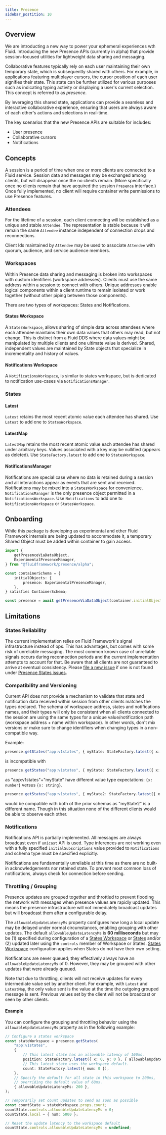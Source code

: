 ```yaml
---
title: Presence
sidebar_postition: 10
---
```


## Overview

We are introducting a new way to power your ephemeral experiences wth Fluid. Introducing the new Presence APIs (currently in alpha) that provide session-focused utilities for lightweight data sharing and messaging.

Collaborative features typically rely on each user maintaining their own temporary state, which is subsequently shared with others. For example, in applications featuring multiplayer cursors, the cursor position of each user signifies their state. This state can be further utilized for various purposes such as indicating typing activity or displaying a user's current selection. This concept is referred to as _presence_.

By leveraging this shared state, applications can provide a seamless and interactive collaborative experience, ensuring that users are always aware of each other's actions and selections in real-time.

The key scenarios that the new Presence APIs are suitable for includes:

-   User presence
-   Collaborative cursors
-   Notifications

## Concepts

A session is a period of time when one or more clients are connected to a Fluid service. Session data and messages may be exchanged among clients, but will disappear once the no clients remain. (More specifically once no clients remain that have acquired the session `Presence` interface.) Once fully implemented, no client will require container write permissions to use Presence features.

### Attendees

For the lifetime of a session, each client connecting will be established as a unique and stable `Attendee`. The representation is stable because it will remain the same `Attendee` instance independent of connection drops and reconnections.

Client Ids maintained by `Attendee` may be used to associate `Attendee` with quorum, audience, and service audience members.

### Workspaces

Within Presence data sharing and messaging is broken into workspaces with custom identifiers (workspace addresses). Clients must use the same address within a session to connect with others. Unique addresses enable logical components within a client runtime to remain isolated or work together (without other piping between those components).

There are two types of workspaces: States and Notifications.

#### States Workspace

A `StatesWorkspace`, allows sharing of simple data across attendees where each attendee maintains their own data values that others may read, but not change. This is distinct from a Fluid DDS where data values might be manipulated by multiple clients and one ultimate value is derived. Shared, independent values are maintained by State objects that specialize in incrementality and history of values.

#### Notifications Workspace

A `NotificationsWorkspace`, is similar to states workspace, but is dedicated to notification use-cases via `NotificationsManager`.

### States

#### Latest

`Latest` retains the most recent atomic value each attendee has shared. Use `Latest` to add one to `StatesWorkspace`.

#### LatestMap

`LatestMap` retains the most recent atomic value each attendee has shared under arbitrary keys. Values associated with a key may be nullified (appears as deleted). Use `StateFactory.latest` to add one to `StatesWorkspace`.

#### NotificationsManager

Notifications are special case where no data is retained during a session and all interactions appear as events that are sent and received. Notifications may be mixed into a `StatesWorkspace` for convenience. `NotificationsManager` is the only presence object permitted in a `NotificationsWorkspace`. Use `Notifications` to add one to `NotificationsWorkspace` or `StatesWorkspace`.

## Onboarding

While this package is developing as experimental and other Fluid Framework internals are being updated to accommodate it, a temporary Shared Object must be added within container to gain access.

```typescript
import {
	getPresenceViaDataObject,
	ExperimentalPresenceManager,
} from "@fluidframework/presence/alpha";

const containerSchema = {
	initialObjects: {
		presence: ExperimentalPresenceManager,
	},
} satisfies ContainerSchema;

const presence = await getPresenceViaDataObject(container.initialObjects.presence);
```

## Limitations

### States Reliability

The current implementation relies on Fluid Framework's signal infrastructure instead of ops. This has advantages, but comes with some risk of unreliable messaging. The most common known case of unreliable signals occurs during reconnection periods and the current implementation attempts to account for that. Be aware that all clients are not guaranteed to arrive at eventual consistency. Please [file a new issue](https://github.com/microsoft/FluidFramework/issues/new?assignees=&labels=bug&projects=&template=bug_report.md&title=Presence:%20States:%20) if one is not found under [Presence States issues](https://github.com/microsoft/FluidFramework/issues?q=is%3Aissue+%22Presence%3A+States%3A%22).

### Compatibility and Versioning

Current API does not provide a mechanism to validate that state and notification data received within session from other clients matches the types declared. The schema of workspace address, states and notifications names, and their types will only be consistent when all clients connected to the session are using the same types for a unique value/notification path (workspace address + name within workspace). In other words, don't mix versions or make sure to change identifiers when changing types in a non-compatible way.

Example:

```typescript
presence.getStates("app:v1states", { myState: StateFactory.latest({ x: 0 }) });
```

is incompatible with

```typescript
presence.getStates("app:v1states", { myState: StateFactory.latest({ x: "text" }) });
```

as "app:v1states"+"myState" have different value type expectations: `{x: number}` versus `{x: string}`.

```typescript
presence.getStates("app:v1states", { myState2: StateFactory.latest({ x: true }) });
```

would be compatible with both of the prior schemas as "myState2" is a different name. Though in this situation none of the different clients would be able to observe each other.

### Notifications

Notifications API is partially implemented. All messages are always broadcast even if `unicast` API is used. Type inferences are not working even with a fully specified `initialSubscriptions` value provided to `Notifications` and schema type must be specified explicitly.

Notifications are fundamentally unreliable at this time as there are no built-in acknowledgements nor retained state. To prevent most common loss of notifications, always check for connection before sending.

### Throttling / Grouping

Presence updates are grouped together and throttled to prevent flooding the network with messages when presence values are rapidly updated. This means the presence infrastructure will not immediately broadcast updates but will broadcast them after a configurable delay.

The `allowableUpdateLatencyMs` property configures how long a local update may be delayed under normal circumstances, enabling grouping with other updates. The default `allowableUpdateLatencyMs` is **60 milliseconds** but may be (1) specified during configuration of a [States Workspace](#states-workspace) or [States](#states) and/or (2) updated later using the `controls` member of Workspace or States. [States Workspace](#states-workspace) configuration applies when States do not have their own setting.

Notifications are never queued; they effectively always have an `allowableUpdateLatencyMs` of 0. However, they may be grouped with other updates that were already queued.

Note that due to throttling, clients will not receive updates for every intermediate value set by another client. For example,
with `Latest` and `LatestMap`, the only value sent is the value at the time the outgoing grouped message is sent. Previous
values set by the client will not be broadcast or seen by other clients.

#### Example

You can configure the grouping and throttling behavior using the `allowableUpdateLatencyMs` property as in the following example:

```ts
// Configure a states workspace
const stateWorkspace = presence.getStates(
	"app:v1states",
	{
		// This latest state has an allowable latency of 100ms.
		position: StateFactory.latest({ x: 0, y: 0 }, { allowableUpdateLatencyMs: 100 }),
		// This latest state uses the workspace default.
		count: StateFactory.latest({ num: 0 }),
	},
	// Specify the default for all state in this workspace to 200ms,
	// overriding the default value of 60ms.
	{ allowableUpdateLatencyMs: 200 },
);

// Temporarily set count updates to send as soon as possible
const countState = stateWorkspace.props.count;
countState.controls.allowableUpdateLatencyMs = 0;
countState.local = { num: 5000 };

// Reset the update latency to the workspace default
countState.controls.allowableUpdateLatencyMs = undefined;
```
